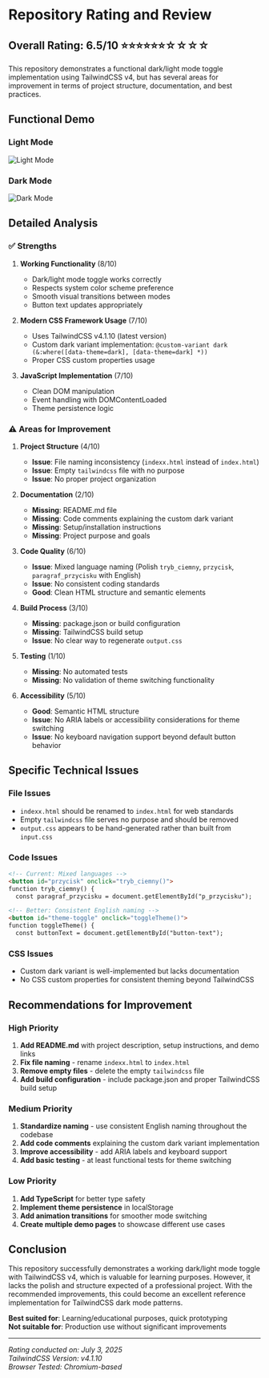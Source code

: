# Repository Rating and Review

## Overall Rating: 6.5/10 ⭐⭐⭐⭐⭐⭐☆☆☆☆

This repository demonstrates a functional dark/light mode toggle implementation using TailwindCSS v4, but has several areas for improvement in terms of project structure, documentation, and best practices.

## Functional Demo

### Light Mode
![Light Mode](https://github.com/user-attachments/assets/9c197fb1-8394-4a1c-8234-db7d6ffc087b)

### Dark Mode  
![Dark Mode](https://github.com/user-attachments/assets/959e2f3a-4519-4172-900a-106be85b4b62)

## Detailed Analysis

### ✅ Strengths

1. **Working Functionality** (8/10)
   - Dark/light mode toggle works correctly
   - Respects system color scheme preference
   - Smooth visual transitions between modes
   - Button text updates appropriately

2. **Modern CSS Framework Usage** (7/10)
   - Uses TailwindCSS v4.1.10 (latest version)
   - Custom dark variant implementation: `@custom-variant dark (&:where([data-theme=dark], [data-theme=dark] *))`
   - Proper CSS custom properties usage

3. **JavaScript Implementation** (7/10)
   - Clean DOM manipulation
   - Event handling with DOMContentLoaded
   - Theme persistence logic

### ⚠️ Areas for Improvement

1. **Project Structure** (4/10)
   - **Issue**: File naming inconsistency (`indexx.html` instead of `index.html`)
   - **Issue**: Empty `tailwindcss` file with no purpose
   - **Issue**: No proper project organization

2. **Documentation** (2/10)
   - **Missing**: README.md file
   - **Missing**: Code comments explaining the custom dark variant
   - **Missing**: Setup/installation instructions
   - **Missing**: Project purpose and goals

3. **Code Quality** (6/10)
   - **Issue**: Mixed language naming (Polish `tryb_ciemny`, `przycisk`, `paragraf_przycisku` with English)
   - **Issue**: No consistent coding standards
   - **Good**: Clean HTML structure and semantic elements

4. **Build Process** (3/10)
   - **Missing**: package.json or build configuration
   - **Missing**: TailwindCSS build setup
   - **Issue**: No clear way to regenerate `output.css`

5. **Testing** (1/10)
   - **Missing**: No automated tests
   - **Missing**: No validation of theme switching functionality

6. **Accessibility** (5/10)
   - **Good**: Semantic HTML structure
   - **Issue**: No ARIA labels or accessibility considerations for theme switching
   - **Issue**: No keyboard navigation support beyond default button behavior

## Specific Technical Issues

### File Issues
- `indexx.html` should be renamed to `index.html` for web standards
- Empty `tailwindcss` file serves no purpose and should be removed
- `output.css` appears to be hand-generated rather than built from `input.css`

### Code Issues
```html
<!-- Current: Mixed languages -->
<button id="przycisk" onclick="tryb_ciemny()">
function tryb_ciemny() {
  const paragraf_przycisku = document.getElementById("p_przycisku");

<!-- Better: Consistent English naming -->
<button id="theme-toggle" onclick="toggleTheme()">
function toggleTheme() {
  const buttonText = document.getElementById("button-text");
```

### CSS Issues
- Custom dark variant is well-implemented but lacks documentation
- No CSS custom properties for consistent theming beyond TailwindCSS

## Recommendations for Improvement

### High Priority
1. **Add README.md** with project description, setup instructions, and demo links
2. **Fix file naming** - rename `indexx.html` to `index.html`
3. **Remove empty files** - delete the empty `tailwindcss` file
4. **Add build configuration** - include package.json and proper TailwindCSS build setup

### Medium Priority
1. **Standardize naming** - use consistent English naming throughout the codebase
2. **Add code comments** explaining the custom dark variant implementation
3. **Improve accessibility** - add ARIA labels and keyboard support
4. **Add basic testing** - at least functional tests for theme switching

### Low Priority
1. **Add TypeScript** for better type safety
2. **Implement theme persistence** in localStorage
3. **Add animation transitions** for smoother mode switching
4. **Create multiple demo pages** to showcase different use cases

## Conclusion

This repository successfully demonstrates a working dark/light mode toggle with TailwindCSS v4, which is valuable for learning purposes. However, it lacks the polish and structure expected of a professional project. With the recommended improvements, this could become an excellent reference implementation for TailwindCSS dark mode patterns.

**Best suited for**: Learning/educational purposes, quick prototyping  
**Not suitable for**: Production use without significant improvements

---

*Rating conducted on: July 3, 2025*  
*TailwindCSS Version: v4.1.10*  
*Browser Tested: Chromium-based*